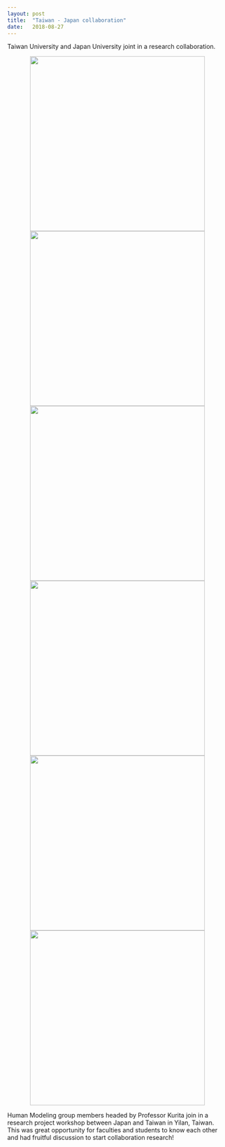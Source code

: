 ```yaml
---
layout: post
title:  "Taiwan - Japan collaboration"
date:   2018-08-27
---
```


<p class="intro"><span class="dropcap">T</span>aiwan University and Japan University joint in a research collaboration.</p>

<div style="text-align:center"><img src="https://humanmodeling.github.io//assets/img/Taiwan/1.jpg" width="400"></div>

<div style="text-align:center"><img src="https://humanmodeling.github.io//assets/img/Taiwan/2.jpg" width="400"></div>

<div style="text-align:center"><img src="https://humanmodeling.github.io//assets/img/Taiwan/3.jpg" width="400"></div>

<div style="text-align:center"><img src="https://humanmodeling.github.io//assets/img/Taiwan/4.jpg" width="400"></div>

<div style="text-align:center"><img src="https://humanmodeling.github.io//assets/img/Taiwan/5.jpg" width="400"></div>

<div style="text-align:center"><img src="https://humanmodeling.github.io//assets/img/Taiwan/6.jpg" width="400"></div>

Human Modeling group members headed by Professor Kurita join in a research project workshop between Japan and Taiwan in Yilan, Taiwan. This was great opportunity for faculties and students to know each other and had fruitful discussion to start collaboration research!
